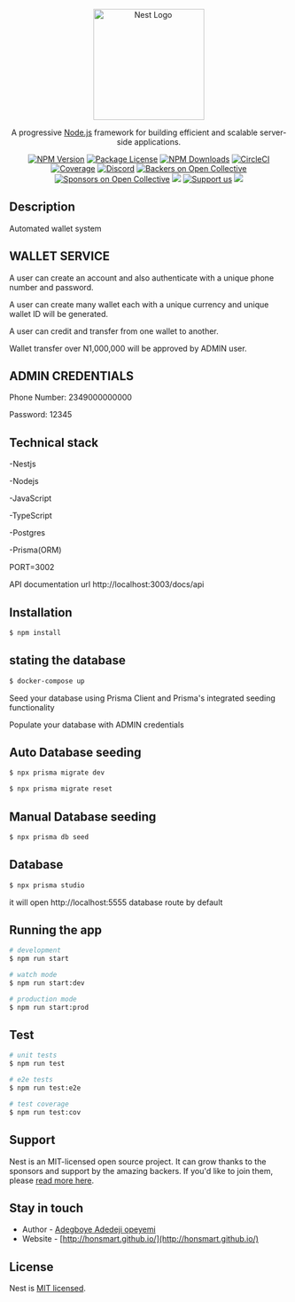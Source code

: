 <p align="center">
  <a href="http://nestjs.com/" target="blank"><img src="https://nestjs.com/img/logo-small.svg" width="200" alt="Nest Logo" /></a>
</p>

[circleci-image]: https://img.shields.io/circleci/build/github/nestjs/nest/master?token=abc123def456
[circleci-url]: https://circleci.com/gh/nestjs/nest

  <p align="center">A progressive <a href="http://nodejs.org" target="_blank">Node.js</a> framework for building efficient and scalable server-side applications.</p>
    <p align="center">
<a href="https://www.npmjs.com/~nestjscore" target="_blank"><img src="https://img.shields.io/npm/v/@nestjs/core.svg" alt="NPM Version" /></a>
<a href="https://www.npmjs.com/~nestjscore" target="_blank"><img src="https://img.shields.io/npm/l/@nestjs/core.svg" alt="Package License" /></a>
<a href="https://www.npmjs.com/~nestjscore" target="_blank"><img src="https://img.shields.io/npm/dm/@nestjs/common.svg" alt="NPM Downloads" /></a>
<a href="https://circleci.com/gh/nestjs/nest" target="_blank"><img src="https://img.shields.io/circleci/build/github/nestjs/nest/master" alt="CircleCI" /></a>
<a href="https://coveralls.io/github/nestjs/nest?branch=master" target="_blank"><img src="https://coveralls.io/repos/github/nestjs/nest/badge.svg?branch=master#9" alt="Coverage" /></a>
<a href="https://discord.gg/G7Qnnhy" target="_blank"><img src="https://img.shields.io/badge/discord-online-brightgreen.svg" alt="Discord"/></a>
<a href="https://opencollective.com/nest#backer" target="_blank"><img src="https://opencollective.com/nest/backers/badge.svg" alt="Backers on Open Collective" /></a>
<a href="https://opencollective.com/nest#sponsor" target="_blank"><img src="https://opencollective.com/nest/sponsors/badge.svg" alt="Sponsors on Open Collective" /></a>
  <a href="https://paypal.me/kamilmysliwiec" target="_blank"><img src="https://img.shields.io/badge/Donate-PayPal-ff3f59.svg"/></a>
    <a href="https://opencollective.com/nest#sponsor"  target="_blank"><img src="https://img.shields.io/badge/Support%20us-Open%20Collective-41B883.svg" alt="Support us"></a>
  <a href="https://twitter.com/nestframework" target="_blank"><img src="https://img.shields.io/twitter/follow/nestframework.svg?style=social&label=Follow"></a>
</p>

## Description
Automated wallet system
<h2>WALLET SERVICE</h2>
<p>A user can create an account and also authenticate with a unique phone number and password.</p>
<p>A user can create many wallet each with a unique currency and unique wallet ID will be generated.</p>
<p>A user can credit and transfer from one wallet to another.</p>
<p>Wallet transfer over N1,000,000 will be approved by ADMIN user.</p>

<h2>ADMIN CREDENTIALS</h2>
<p>Phone Number: 2349000000000<p>
<p>Password: 12345<p>

<h2>Technical stack</h2>
<p>-Nestjs<p>
<p>-Nodejs<p>
<p>-JavaScript<p>
<p>-TypeScript<p>
<p>-Postgres<p>
<p>-Prisma(ORM)<p>

<p>PORT=3002</p>
<p>API documentation url http://localhost:3003/docs/api</p>


## Installation

```bash
$ npm install

```

## stating the database
```bash
$ docker-compose up

```

<p>Seed your database using Prisma Client and Prisma's integrated seeding functionality</p>
<p>Populate your database with ADMIN credentials</p>

## Auto Database seeding
```bash
$ npx prisma migrate dev

$ npx prisma migrate reset

```

## Manual Database seeding
```bash
$ npx prisma db seed

```


## Database 
```bash
$ npx prisma studio

```
it will open http://localhost:5555 database route by default

## Running the app

```bash
# development
$ npm run start

# watch mode
$ npm run start:dev

# production mode
$ npm run start:prod
```

## Test

```bash
# unit tests
$ npm run test

# e2e tests
$ npm run test:e2e

# test coverage
$ npm run test:cov
```

## Support

Nest is an MIT-licensed open source project. It can grow thanks to the sponsors and support by the amazing backers. If you'd like to join them, please [read more here](https://docs.nestjs.com/support).

## Stay in touch

- Author - [Adegboye Adedeji opeyemi](http://honsmart.github.io/)
- Website - [http://honsmart.github.io/](http://honsmart.github.io/)

## License

Nest is [MIT licensed](LICENSE).
